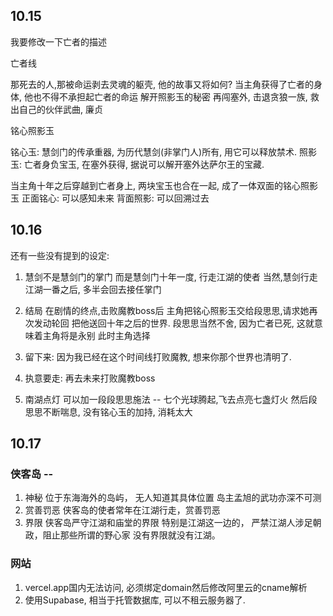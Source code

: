 ## 10.15
我要修改一下亡者的描述

亡者线

那死去的人,那被命运剥去灵魂的躯壳, 他的故事又将如何?
当主角获得了亡者的身体, 他也不得不承担起亡者的命运
解开照影玉的秘密
再闯塞外, 击退贪狼一族, 
救出自己的伙伴武曲, 廉贞


铭心照影玉

铭心玉:
慧剑门的传承重器, 为历代慧剑(非掌门人)所有, 用它可以释放禁术.
照影玉:
亡者身负宝玉, 在塞外获得, 据说可以解开塞外达萨尔王的宝藏.

当主角十年之后穿越到亡者身上, 两块宝玉也合在一起, 成了一体双面的铭心照影玉
正面铭心: 可以感知未来
背面照影: 可以回溯过去

## 10.16

还有一些没有提到的设定:
1. 慧剑不是慧剑门的掌门
而是慧剑门十年一度, 行走江湖的使者
当然,慧剑行走江湖一番之后, 多半会回去接任掌门

2. 结局
在剧情的终点,击败魔教boss后 
主角把铭心照影玉交给段思思,请求她再次发动轮回
把他送回十年之后的世界.
段思思当然不舍, 因为亡者已死, 这就意味着主角将是永别
此时主角选择
1. 留下来: 因为我已经在这个时间线打败魔教, 想来你那个世界也清明了.
2. 执意要走: 再去未来打败魔教boss

3. 南湖点灯
可以加一段段思思施法 -- 七个光球腾起,飞去点亮七盏灯火
然后段思思不断喘息, 没有铭心玉的加持, 消耗太大

## 10.17

### 侠客岛 -- 
1. 神秘
位于东海海外的岛屿， 无人知道其具体位置
岛主孟旭的武功亦深不可测
2. 赏善罚恶
侠客岛的使者常年在江湖行走，赏善罚恶
3. 界限
侠客岛严守江湖和庙堂的界限
特别是江湖这一边的， 严禁江湖人涉足朝政，阻止那些所谓的野心家
没有界限就没有江湖。

### 网站
1. vercel.app国内无法访问, 必须绑定domain然后修改阿里云的cname解析
2. 使用Supabase, 相当于托管数据库, 可以不租云服务器了.
